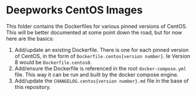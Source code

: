 # Deepworks CentOS Images
This folder contains the Dockerfiles for various pinned versions of CentOS. This will be better documented at some point down the road, but for now here are the basics:

1. Add/update an existing Dockerfile. There is one for each pinned version of CentOS, in the form of `Dockerfile.centos{version number}`. Ie Version 8 would be `Dockerfile.centos8`.
2. Add/ensure the Dockerfile is referenced in the root `docker-compose.yml` file. This way it can be run and built by the docker compose engine.
3. Add/update the `CHANGELOG.centos{version number}.md` file in the base of this repository.
